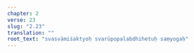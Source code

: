 ```yaml
---
chapter: 2
verse: 23
slug: "2.23"
translation: ""
root_text: "svasvāmiśaktyoḥ svarūpopalabdhihetuḥ saṃyogaḥ"
---
```


